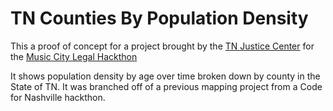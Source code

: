 # TN Counties By Population Density


This a proof of concept for a project brought by the [TN Justice Center](https://www.tnjustice.org/) for the [Music City Legal Hackthon](http://www.mclegalhackers.org/)

It shows population density by age over time broken down by county in the State of TN. It was branched off of a previous mapping project from a Code for Nashville hackthon.
